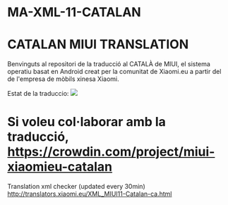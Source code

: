 # MA-XML-11-CATALAN

# CATALAN MIUI TRANSLATION

Benvinguts al repositori de la traducció al CATALÀ de MIUI, el sistema operatiu basat en Android creat per la comunitat de Xiaomi.eu a partir del de l'empresa de mòbils xinesa Xiaomi.

Estat de la traduccio: <a title="Crowdin" target="_blank" href="https://crowdin.com/project/miui-xiaomieu-catalan"><img src="https://badges.crowdin.net/miui-xiaomieu-catalan/localized.svg"></a>

# Si voleu col·laborar amb la traducció, https://crowdin.com/project/miui-xiaomieu-catalan

Translation xml checker (updated every 30min)
http://translators.xiaomi.eu/XML_MIUI11-Catalan-ca.html
